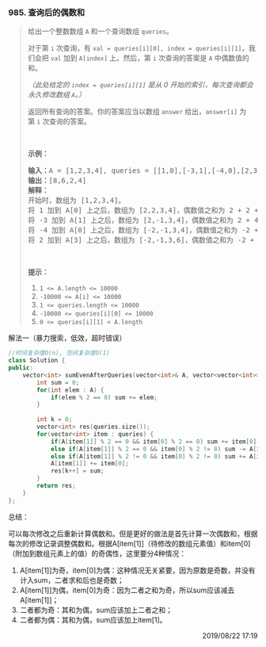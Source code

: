 ### 985. 查询后的偶数和

> <div class="content__2ebE"><p>给出一个整数数组&nbsp;<code>A</code>&nbsp;和一个查询数组&nbsp;<code>queries</code>。</p>
> 
> <p>对于第&nbsp;<code>i</code>&nbsp;次查询，有&nbsp;<code>val =&nbsp;queries[i][0], index&nbsp;= queries[i][1]</code>，我们会把&nbsp;<code>val</code>&nbsp;加到&nbsp;<code>A[index]</code>&nbsp;上。然后，第&nbsp;<code>i</code>&nbsp;次查询的答案是 <code>A</code> 中偶数值的和。</p>
> 
> <p><em>（此处给定的&nbsp;<code>index = queries[i][1]</code>&nbsp;是从 0 开始的索引，每次查询都会永久修改数组&nbsp;<code>A</code>。）</em></p>
> 
> <p>返回所有查询的答案。你的答案应当以数组&nbsp;<code>answer</code>&nbsp;给出，<code>answer[i]</code>&nbsp;为第&nbsp;<code>i</code>&nbsp;次查询的答案。</p>
> 
> <p>&nbsp;</p>
> 
> <p><strong>示例：</strong></p>
> 
> <pre><strong>输入：</strong>A = [1,2,3,4], queries = [[1,0],[-3,1],[-4,0],[2,3]]
> <strong>输出：</strong>[8,6,2,4]
> <strong>解释：</strong>
> 开始时，数组为 [1,2,3,4]。
> 将 1 加到 A[0] 上之后，数组为 [2,2,3,4]，偶数值之和为 2 + 2 + 4 = 8。
> 将 -3 加到 A[1] 上之后，数组为 [2,-1,3,4]，偶数值之和为 2 + 4 = 6。
> 将 -4 加到 A[0] 上之后，数组为 [-2,-1,3,4]，偶数值之和为 -2 + 4 = 2。
> 将 2 加到 A[3] 上之后，数组为 [-2,-1,3,6]，偶数值之和为 -2 + 6 = 4。
> </pre>
> 
> <p>&nbsp;</p>
> 
> <p><strong>提示：</strong></p>
> 
> <ol>
> 	<li><code>1 &lt;= A.length &lt;= 10000</code></li>
> 	<li><code>-10000 &lt;= A[i] &lt;= 10000</code></li>
> 	<li><code>1 &lt;= queries.length &lt;= 10000</code></li>
> 	<li><code>-10000 &lt;= queries[i][0] &lt;= 10000</code></li>
> 	<li><code>0 &lt;= queries[i][1] &lt; A.length</code></li>
> </ol>
> </div>

解法一（暴力搜索，低效，超时错误）
```cpp
//时间复杂度O(n), 空间复杂度O(1)
class Solution {
public:
    vector<int> sumEvenAfterQueries(vector<int>& A, vector<vector<int>>& queries) {
        int sum = 0;
        for(int elem : A) {
            if(elem % 2 == 0) sum += elem;
        }
        
        int k = 0;
        vector<int> res(queries.size());
        for(vector<int> item : queries) {
            if(A[item[1]] % 2 == 0 && item[0] % 2 == 0) sum += item[0];
            else if(A[item[1]] % 2 == 0 && item[0] % 2 != 0) sum -= A[item[1]];
            else if(A[item[1]] % 2 != 0 && item[0] % 2 != 0) sum += A[item[1]] + item[0];
            A[item[1]] += item[0];
            res[k++] = sum;
        }
        return res;
    }
};
```

总结：

可以每次修改之后重新计算偶数和。但是更好的做法是首先计算一次偶数和，根据每次的修改记录调整偶数和。根据A[item[1]]（待修改的数组元素值）和item[0]（附加到数组元素上的值）的奇偶性，这里要分4种情况：
1. A[item[1]]为奇，item[0]为偶：这种情况无关紧要，因为原数是奇数，并没有计入sum，二者求和后也是奇数；
2. A[item[1]]为偶，item[0]为奇：因为二者之和为奇，所以sum应该减去A[item[1]]；
3. 二者都为奇：其和为偶，sum应该加上二者之和；
4. 二者都为偶：其和为偶，sum应该加上item[1]。

<div style="text-align: right"> 2019/08/22 17:19 </div>
